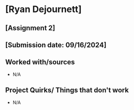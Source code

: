 # [Ryan Dejournett]
## [Assignment 2]
## [Submission date: 09/16/2024]
## Worked with/sources 
* N/A
## Project Quirks/ Things that don't work
* N/A
